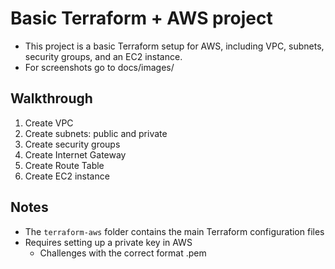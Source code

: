 # Basic Terraform + AWS project
* This project is a basic Terraform setup for AWS, including VPC, subnets, security groups, and an EC2 instance.
* For screenshots go to docs/images/

## Walkthrough

1. Create VPC
2. Create subnets: public and private
3. Create security groups
4. Create Internet Gateway
5. Create Route Table
6. Create EC2 instance

## Notes
- The `terraform-aws` folder contains the main Terraform configuration files
- Requires setting up a private key in AWS
  - Challenges with the correct format .pem